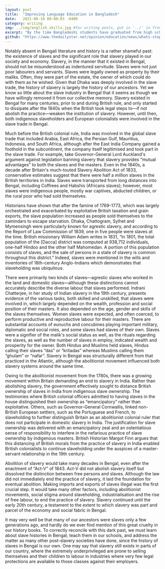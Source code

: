 ```yaml
---
layout: post
title:  "Improving Language Education in Bangladesh"
date:   2021-06-18 00:00:03 -0400
category: writing
img: ../img/english_skills.jpg #for writing posts, put in '../' in front to get back to main folder
excerpt: "By the time Bangladeshi students have graduated from high school, it is already too late to build the foundation of a comprehensive and meaningful education in the English (or Bangla) language. Free and mandatory primary education has been a radical solution to our historically high illiteracy, and primary school is exactly where the first step for language education reform should be introduced."
github: "https://www.thedailystar.net/opinion/education/news/whats-stopping-us-improving-our-english-skills-1744009"
---
```


Notably absent in Bengali literature and history is a rather shameful past: the existence of slaves and the significant role that slavery played in our society and economy. Slavery, in the manner that it existed in Bengal, should not be misunderstood as indentured servitude. Slaves were not just poor labourers and servants. Slaves were legally owned as property by their maliks. Often, they were part of the estate, the owner of which could do with them as he wished. Given that Dhaka was deeply involved in the slave trade, the history of slavery is largely the history of our ancestors. Yet we know so little about the slave industry in Bengal that it seems as though we have willingly removed it from our collective memory. Slavery existed in Bengal for many centuries, prior to and during British rule, and only started to dissipate after the 1840s when the British took legal steps to—if not abolish the practice—weaken the institution of slavery. However, until then, both indigenous slaveholders and European colonialists were involved in the slave trade in Bengal.

Much before the British colonial rule, India was involved in the global slave trade that included Arabia, East Africa, the Persian Gulf, Mauritius, Indonesia, and South Africa, although after the East India Company gained a foothold in the subcontinent, the company itself legitimised and took part in the slave trade. For example, take Governor-General Lord Auckland's argument against legislation banning slavery that slavery provides “mutual advantages” to both the slaves and the masters. Even in the 1840s, a decade after Britain's much-touted Slavery Abolition Act of 1833, conservative estimates suggest that there were half a million slaves in the British territories in India. Slaves were transported from long distances into Bengal, including Coffrees and Habshis (Africans slaves); however, most slaves were indigenous people, mostly war captives, abducted children, or the rural poor who had sold themselves.

Historians have shown that after the famine of 1769-1773, which was largely orchestrated and exacerbated by exploitative British taxation and grain exports, the slave population increased as people sold themselves to the zamindars to escape starvation. Dhaka, Chattogram, Sylhet and Mymensingh were particularly known for agrestic slavery, and according to the Report of Law Commission of 1839, one in five people were slaves at the time. British missionary William Adam writes in 1831, “In 1801, the total population of the [Dacca] district was computed at 938,712 individuals, one-half Hindoo and the other half Mahomedan. A portion of this population consists of slaves, and the sale of persons in a state of slavery is common throughout this district.” Indeed, slaves were mentioned in the wills and inventories of 18th-century Anglo-Indians which demonstrates that slaveholding was ubiquitous.

There were primarily two kinds of slaves—agrestic slaves who worked in the land and domestic slaves—although these distinctions cannot accurately describe the diverse labour that slaves performed. Indrani Chatterjee, in her study of Indian slavery in the 19th century, presents evidence of the various tasks, both skilled and unskilled, that slaves were involved in, which largely depended on the wealth, profession and social position of their masters. It also depended on the age, gender and skills of the slaves themselves. Women slaves were expected, and often coerced, to perform productive and reproductive labour for their masters. There are substantial accounts of eunuchs and concubines playing important military, diplomatic and social roles, and some slaves had slaves of their own. Slaves were a signifier of the malik's social status as well, as the rituals regarding the slaves, as well as the number of slaves in employ, indicated wealth and prosperity for the owner. Both Hindus and Muslims held slaves, Hindus calling their slaves “das” or “kritadas” whereas Muslims calling them “ghulam” or “nafar”. Slavery in Bengal was structurally different from that practiced in the Atlantic, although the abolitionist movement influenced both slavery systems around the same time.

Owing to the abolitionist movement from the 1780s, there was a growing movement within Britain demanding an end to slavery in India. Rather than abolishing slavery, the government effectively sought to distance British ownership of slaves in India from indigenous slave ownership. The testimonies where British colonial officers admitted to having slaves in the house distinguished their ownership as “emancipatory” rather than exploitative. Others, such as Governor-General Cornwallis, linked non-British European settlers, such as the Portuguese and French, to slaveholding to further distinguish Britain as an abolitionist colonial ruler that does not participate in domestic slavery in India. The justification for slave ownership was delivered with an emancipatory zeal and an ostentatious sense of responsibility to interfere in the nefarious practice of slave ownership by indigenous masters. British Historian Margot Finn argues that this distancing of British morals from the practice of slavery in India enabled British colonialists to continue slaveholding under the auspices of a master-servant relationship in the 19th century.

Abolition of slavery would take many decades in Bengal, even after the enactment of “Act-V” of 1843. Act-V did not abolish slavery itself but dissolved the distinction between free persons and slaves. Although the law did not immediately end the practice of slavery, it laid the foundation for eventual abolition. Making imports and exports of slaves illegal was the first crucial step. It would take many other factors, including abolitionist movements, social stigma around slaveholding, industrialisation and the rise of free labour, to end the practice of slavery. Slavery continued until the early 20th century, a testament to the extent to which slavery was part and parcel of the economy and social fabric in Bengal.

It may very well be that many of our ancestors were slaves only a few generations ago, and hardly do we ever find mention of this great cruelty in our history books. To correctly reconcile with this dark past, we must learn about slave histories in Bengal, teach them in our schools, and address the matter as many other post-slavery societies have done, since the history of slaves in Bengal is our own. One may say that slavery still exists in parts of our country, where the extremely underprivileged are prone to selling themselves and their children to labour in industries where very few legal protections are available to those classes against their employers.